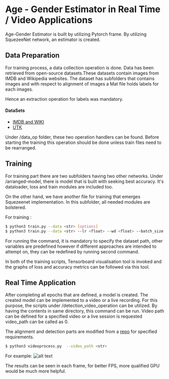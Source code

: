 # Age - Gender Estimator in Real Time / Video Applications

Age-Gender Estimator is built by utilizing Pytorch frame. By utilizing SquezeeNet network, an estimator is created.   

## Data Preparation 

For training process, a data collection operation is done. Data has been retrieved from open-source datasets.These datasets contain images from IMDB and Wikipedia websites. The dataset has subfolders that contains images and with respect to alignment of images a Mat file holds labels for each images. 

Hence an extraction operation for labels was mandatory.
#### DataSets
* [IMDB and WIKI](https://data.vision.ee.ethz.ch/cvl/rrothe/imdb-wiki/) 
* [UTK](https://susanqq.github.io/UTKFace/)

Under /data_op folder, these two operation handlers can be found. Before starting the training this operation should be done unless train files need to be rearranged.

## Training
For training part there are two subfolders having two other networks. Under /arranged-model, there is model that is built with seeking best accuracy. It's dataloader, loss and train modules are included too. 

On the other hand, we have another file for training that emerges Squezeenet implementation. In this subfolder, all needed modules are bolstered. 

For training :
```sh
$ python3 train.py --data <str> [options]
$ python3 train.py --data <str> --lr <float> --wd <float> --batch_size <int> --checkpoint <str> --resume <str> --epoch <int> --num_works <int> --log <str> --print_freq <int>
```
For running the command, it is mandatory to specify the dataset path, other variables are predefined however if different approaches are intended to attempt on, they can be redefined by running second command.

In both of the training scripts, Tensorboard visualisation tool is invoked and the graphs of loss and accuracy metrics can be followed via this tool. 

## Real Time Application

After completing all epochs that are defined, a model is created. The created model can be implemented to a video or a live recording. For this purpose, the scripts under /detection_video_operation can be utilized. By having the contents in same directory, this command can be run. Video path can be defined for a specified video or a live session is requested video_path can be called as 0.

The alignment and detection parts are modified from a [repo](https://github.com/ZhaoJ9014/face.evoLVe.PyTorch/tree/master/align) for specified requirements. 

```sh
$ python3 videoprocess.py  --video_path <str> 
```
For example:
![alt text](image.png)

The results can be seen in each frame, for better FPS, more qualified GPU would be  much more helpful.






